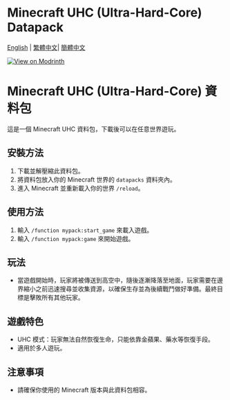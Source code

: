 # Minecraft UHC (Ultra-Hard-Core) Datapack

[English](README.md) | [繁體中文](README_ZH_TW.md)| [簡體中文](README_ZH.md)

[![View on Modrinth](https://img.shields.io/badge/Modrinth-UHC__Datapack-green?style=for-the-badge&logo=modrinth)](https://modrinth.com/datapack/uhc_datapack)

# Minecraft UHC (Ultra-Hard-Core) 資料包

這是一個 Minecraft UHC 資料包，下載後可以在任意世界遊玩。

## 安裝方法

1. 下載並解壓縮此資料包。
2. 將資料包放入你的 Minecraft 世界的 `datapacks` 資料夾內。
3. 進入 Minecraft 並重新載入你的世界 `/reload`。

## 使用方法

1. 輸入 `/function mypack:start_game` 來載入遊戲。
2. 輸入 `/function mypack:game` 來開始遊戲。

## 玩法
- 當遊戲開始時，玩家將被傳送到高空中，隨後逐漸降落至地面，玩家需要在邊界縮小之前迅速搜尋並收集資源，以確保生存並為後續戰鬥做好準備。最終目標是擊敗所有其他玩家。

## 遊戲特色

- UHC 模式：玩家無法自然恢復生命，只能依靠金蘋果、藥水等恢復手段。
- 適用於多人遊玩。

## 注意事項

- 請確保你使用的 Minecraft 版本與此資料包相容。
<!-- Chinese content end -->
